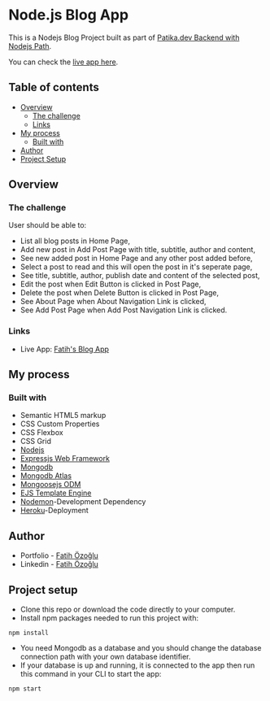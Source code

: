 # Node.js Blog App

This is a Nodejs Blog Project built as part of [Patika.dev Backend with Nodejs Path](https://app.patika.dev/egitimler/nodejs-ile-backend-patikasi).

You can check the [live app here](https://fozoglu-nodejs-blog-app.herokuapp.com/).

## Table of contents

- [Overview](#overview)
  - [The challenge](#the-challenge)
  - [Links](#links)
- [My process](#my-process)
  - [Built with](#built-with)
- [Author](#author)
- [Project Setup](#project-setup)

## Overview

### The challenge

User should be able to:

- List all blog posts in Home Page,
- Add new post in Add Post Page with title, subtitle, author and content,
- See new added post in Home Page and any other post added before,
- Select a post to read and this will open the post in it's seperate page,
- See title, subtitle, author, publish date and content of the selected post,
- Edit the post when Edit Button is clicked in Post Page,
- Delete the post when Delete Button is clicked in Post Page,
- See About Page when About Navigation Link is clicked,
- See Add Post Page when Add Post Navigation Link is clicked.

### Links

- Live App: [Fatih's Blog App](https://fozoglu-nodejs-blog-app.herokuapp.com/)

## My process

### Built with

- Semantic HTML5 markup
- CSS Custom Properties
- CSS Flexbox
- CSS Grid
- [Nodejs](https://nodejs.org/en/)
- [Expressjs Web Framework](https://expressjs.com/)
- [Mongodb](https://www.mongodb.com/)
- [Mongodb Atlas](https://www.mongodb.com/atlas/database)
- [Mongoosejs ODM](https://mongoosejs.com/)
- [EJS Template Engine](https://ejs.co/)
- [Nodemon](https://www.npmjs.com/package/nodemon)-Development Dependency
- [Heroku](https://www.heroku.com/)-Deployment

## Author

- Portfolio - [Fatih Özoğlu](https://fatihozoglu.github.io/react-portfolio/)
- Linkedin - [Fatih Özoğlu](https://www.linkedin.com/in/fatihozoglu/)

## Project setup

- Clone this repo or download the code directly to your computer.
- Install npm packages needed to run this project with:

```
npm install
```

- You need Mongodb as a database and you should change the database connection path with your own database identifier.
- If your database is up and running, it is connected to the app then run this command in your CLI to start the app:

```
npm start
```
